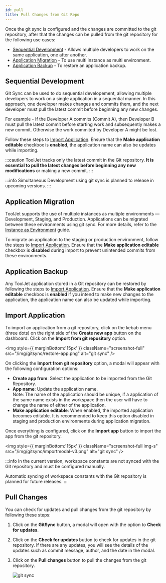 ```yaml
---
id: pull
title: Pull Changes from Git Repo
---
```


Once the git sync is configured and the changes are committed to the git repository, after that the changes can be pulled from the git repository for the following use cases:

- [Sequential Development](#sequential-development) - Allows multiple developers to work on the same application, one after another.
- [Application Migration](#application-migration) - To use multi instance as multi environment.
- [Application Backup](#application-backup) - To restore an application backup.

## Sequential Development

Git Sync can be used to do sequential developement, allowing multiple developers to work on a single application in a sequential manner. In this approach, one developer makes changes and commits them, and the next developer must pull the latest commit before beginning any new changes. 

For example - If the Developer A commits (Commit A), then Developer B must pull the latest commit before starting work and subsequently makes a new commit. Otherwise the work commited by Developer A might be lost.


Follow these steps to [Import Application](#import-application). Ensure that the **Make application editable** checkbox is **enabled**, the application name can also be updates while importing.

:::caution
ToolJet tracks only the latest commit in the Git repository. **It is essential to pull the latest changes before beginning any new modifications** or making a new commit.
:::

:::info
Simultaneous Development using git sync is planned to release in upcoming versions.
:::

## Application Migration

ToolJet supports the use of multiple instances as multiple environments — Development, Staging, and Production. Applications can be migrated between these environments using git sync. For more details, refer to the [Instance as Environment](/docs/development-lifecycle/environment/self-hosted/multi-instance/instance-as-environment) guide.

To migrate an application to the staging or production environment, follow the steps to [Import Application](#import-application). Ensure that the **Make application editable** checkbox is **disabled** during import to prevent unintended commits from these environments.

## Application Backup

Any ToolJet application stored in a Git repository can be restored by following the steps to [Import Application](#import-application). Ensure that the **Make application editable** checkbox is **enabled** if you intend to make new changes to the application, the application name can also be updated while importing.

## Import Application

To import an application from a git repository, click on the kebab menu (three dots) on the right side of the **Create new app** button on the dashboard. Click on the **Import from git repository** option.

<img style={{ marginBottom:'15px' }} className="screenshot-full" src="/img/gitsync/restore-app.png" alt="git sync" />

On clicking the **Import from git repository** option, a modal will appear with the following configuration options:

- **Create app from**: Select the application to be imported from the Git Repository.
- **App name**: Update the application name. <br/> Note: The name of the application should be unique, if a application of the same name exists in the workspace then the user will have to change the name of either of the application.
- **Make application editable**: When enabled, the imported application becomes editable. It is recommended to keep this option disabled in staging and production environments during application migration.

Once everything is configured, click on the **Import app** button to import the app from the git repository. 

<img style={{ marginBottom:'15px' }} className="screenshot-full img-s" src="/img/gitsync/importmodal-v3.png" alt="git sync" />

:::info
In the current version, workspace constants are not synced with the Git repository and must be configured manually.

Automatic syncing of workspace constants with the Git repository is planned for future releases.
:::

## Pull Changes

You can check for updates and pull changes from the git repository by following these steps:

1. Click on the **GitSync** button, a modal will open with the option to **Check for updates**. 

2. Click on the **Check for updates** button to check for updates in the git repository. If there are any updates, you will see the details of the updates such as commit message, author, and the date in the modal. 

3. Click on the **Pull changes** button to pull the changes from the git repository.

    <img className="screenshot-full img-s" src="/img/gitsync/updatecheck-v2.png" alt="git sync" />

